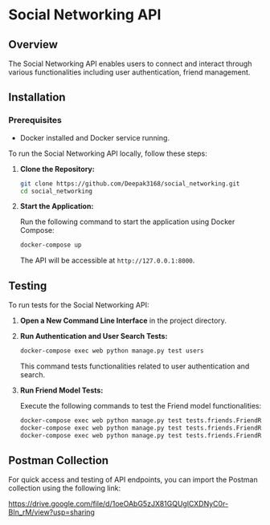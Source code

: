 
# Social Networking API

## Overview

The Social Networking API enables users to connect and interact through various functionalities including user authentication, friend management.

## Installation

### Prerequisites
- Docker installed and Docker service running.

To run the Social Networking API locally, follow these steps:

1. **Clone the Repository:**

   ```bash
   git clone https://github.com/Deepak3168/social_networking.git
   cd social_networking
   ```

2. **Start the Application:**

   Run the following command to start the application using Docker Compose:

   ```bash
   docker-compose up
   ```

   The API will be accessible at `http://127.0.0.1:8000`.

## Testing

To run tests for the Social Networking API:

1. **Open a New Command Line Interface** in the project directory.

2. **Run Authentication and User Search Tests:**

   ```bash
   docker-compose exec web python manage.py test users
   ```

   This command tests functionalities related to user authentication and search.

3. **Run Friend Model Tests:**

   Execute the following commands to test the Friend model functionalities:

   ```bash
   docker-compose exec web python manage.py test tests.friends.FriendRequestTests
   docker-compose exec web python manage.py test tests.friends.FriendRequestsTests
   docker-compose exec web python manage.py test tests.friends.FriendRequestRateLimitTests
   ```

## Postman Collection

For quick access and testing of API endpoints, you can import the Postman collection using the following link:

https://drive.google.com/file/d/1oeOAbG5zJX81GQUglCXDNyC0r-BIn_rM/view?usp=sharing




